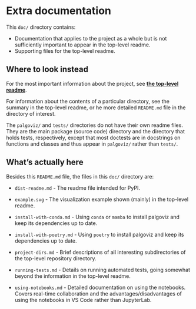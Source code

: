 <!-- SPDX-License-Identifier: 0BSD -->

# Extra documentation

This `doc/` directory contains:

- Documentation that applies to the project as a whole but is not sufficiently
important to appear in the top-level readme.
- Supporting files for the top-level readme.

## Where to look instead

For the most important information about the project, see [**the top-level
readme**](../README.md).

For information about the contents of a particular directory, see the summary
in the top-level readme, or he more detailed `README.md` file in the directory
of interest.

The `palgoviz/` and `tests/` directories do not have their own readme files.
They are the main package (source code) directory and the directory that holds
tests, respectively, except that most doctests are in docstrings on functions
and classes and thus appear in `palgoviz/` rather than `tests/`.

## What’s actually here

Besides this `README.md` file, the files in this `doc/` directory are:

- `dist-readme.md` - The readme file intended for PyPI.

- `example.svg` - The visualization example shown (mainly) in the top-level
  readme.

- `install-with-conda.md` - Using `conda` or `mamba` to install palgoviz and
  keep its dependencies up to date.

- `install-with-poetry.md` - Using `poetry` to install palgoviz and keep its
  dependencies up to date.

- `project-dirs.md` - Brief descriptions of all interesting subdirectories of
  the top-level repository directory.

- `running-tests.md` - Details on running automated tests, going somewhat
  beyond the information in the top-level readme.

- `using-notebooks.md` - Detailed documentation on using the notebooks. Covers
real-time collaboration and the advantages/disadvantages of using the notebooks
in VS Code rather than JupyterLab.
